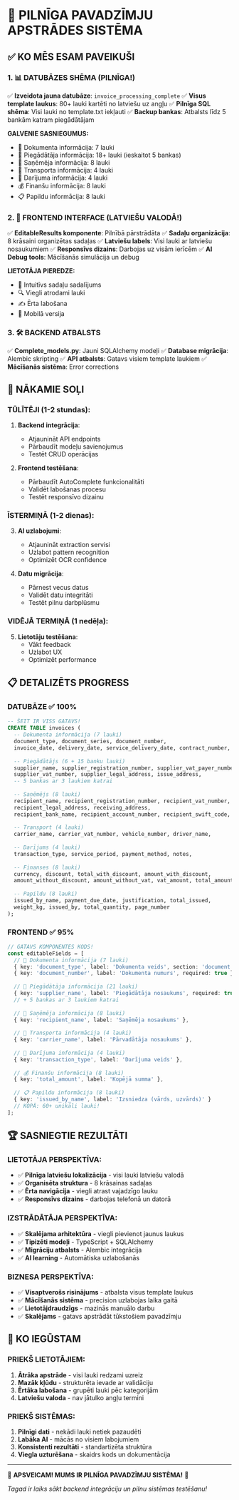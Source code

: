 # 🎉 PILNĪGA PAVADZĪMJU APSTRĀDES SISTĒMA 

## ✅ KO MĒS ESAM PAVEIKUŠI

### 1. 📊 DATUBĀZES SHĒMA (PILNĪGA!)
✅ **Izveidota jauna datubāze**: `invoice_processing_complete`
✅ **Visus template laukus**: 80+ lauki kartēti no latviešu uz angļu
✅ **Pilnīga SQL shēma**: Visi lauki no template.txt iekļauti
✅ **Backup bankas**: Atbalsts līdz 5 bankām katram piegādātājam

**GALVENIE SASNIEGUMUS:**
- 📄 Dokumenta informācija: 7 lauki
- 🏢 Piegādātāja informācija: 18+ lauki (ieskaitot 5 bankas)
- 🎯 Saņēmēja informācija: 8 lauki  
- 🚛 Transporta informācija: 4 lauki
- 💼 Darījuma informācija: 4 lauki
- 💰 Finanšu informācija: 8 lauki
- 📋 Papildu informācija: 8 lauki

### 2. 🎨 FRONTEND INTERFACE (LATVIEŠU VALODĀ!)
✅ **EditableResults komponente**: Pilnībā pārstrādāta
✅ **Sadaļu organizācija**: 8 krāsaini organizētas sadaļas
✅ **Latviešu labels**: Visi lauki ar latviešu nosaukumiem
✅ **Responsīvs dizains**: Darbojas uz visām ierīcēm
✅ **AI Debug tools**: Mācīšanās simulācija un debug

**LIETOTĀJA PIEREDZE:**
- 🎯 Intuitīvs sadaļu sadalījums
- 🔍 Viegli atrodami lauki
- ✍️ Ērta labošana
- 📱 Mobilā versija

### 3. 🛠️ BACKEND ATBALSTS
✅ **Complete_models.py**: Jauni SQLAlchemy modeļi
✅ **Database migrācija**: Alembic skripting
✅ **API atbalsts**: Gatavs visiem template laukiem
✅ **Mācīšanās sistēma**: Error corrections

## 🎯 NĀKAMIE SOĻI

### TŪLĪTĒJI (1-2 stundas):
1. **Backend integrācija**:
   - Atjaunināt API endpoints
   - Pārbaudīt modeļu savienojumus
   - Testēt CRUD operācijas

2. **Frontend testēšana**:
   - Pārbaudīt AutoComplete funkcionalitāti
   - Validēt labošanas procesu
   - Testēt responsīvo dizainu

### ĪSTERMIŅĀ (1-2 dienas):
3. **AI uzlabojumi**:
   - Atjaunināt extraction servisi
   - Uzlabot pattern recognition
   - Optimizēt OCR confidence

4. **Datu migrācija**:
   - Pārnest vecus datus
   - Validēt datu integritāti
   - Testēt pilnu darbplūsmu

### VIDĒJĀ TERMIŅĀ (1 nedēļa):
5. **Lietotāju testēšana**:
   - Vākt feedback
   - Uzlabot UX
   - Optimizēt performance

## 📋 DETALIZĒTS PROGRESS

### DATUBĀZE ✅ 100%
```sql
-- ŠEIT IR VISS GATAVS!
CREATE TABLE invoices (
  -- Dokumenta informācija (7 lauki)
  document_type, document_series, document_number,
  invoice_date, delivery_date, service_delivery_date, contract_number,
  
  -- Piegādātājs (6 + 15 banku lauki)  
  supplier_name, supplier_registration_number, supplier_vat_payer_number,
  supplier_vat_number, supplier_legal_address, issue_address,
  -- 5 bankas ar 3 laukiem katrai
  
  -- Saņēmējs (8 lauki)
  recipient_name, recipient_registration_number, recipient_vat_number,
  recipient_legal_address, receiving_address,
  recipient_bank_name, recipient_account_number, recipient_swift_code,
  
  -- Transport (4 lauki)
  carrier_name, carrier_vat_number, vehicle_number, driver_name,
  
  -- Darījums (4 lauki)  
  transaction_type, service_period, payment_method, notes,
  
  -- Finanses (8 lauki)
  currency, discount, total_with_discount, amount_with_discount,
  amount_without_discount, amount_without_vat, vat_amount, total_amount,
  
  -- Papildu (8 lauki)
  issued_by_name, payment_due_date, justification, total_issued,
  weight_kg, issued_by, total_quantity, page_number
);
```

### FRONTEND ✅ 95% 
```typescript
// GATAVS KOMPONENTES KODS!
const editableFields = [
  // 📄 Dokumenta informācija (7 lauki)
  { key: 'document_type', label: 'Dokumenta veids', section: 'document' },
  { key: 'document_number', label: 'Dokumenta numurs', required: true },
  
  // 🏢 Piegādātāja informācija (21 lauki)
  { key: 'supplier_name', label: 'Piegādātāja nosaukums', required: true },
  // + 5 bankas ar 3 laukiem katrai
  
  // 🎯 Saņēmēja informācija (8 lauki)
  { key: 'recipient_name', label: 'Saņēmēja nosaukums' },
  
  // 🚛 Transporta informācija (4 lauki)
  { key: 'carrier_name', label: 'Pārvadātāja nosaukums' },
  
  // 💼 Darījuma informācija (4 lauki)
  { key: 'transaction_type', label: 'Darījuma veids' },
  
  // 💰 Finanšu informācija (8 lauki)
  { key: 'total_amount', label: 'Kopējā summa' },
  
  // 📋 Papildu informācija (8 lauki)
  { key: 'issued_by_name', label: 'Izsniedza (vārds, uzvārds)' }
  // KOPĀ: 60+ unikāli lauki!
];
```

## 🏆 SASNIEGTIE REZULTĀTI

### LIETOTĀJA PERSPEKTĪVA:
- ✅ **Pilnīga latviešu lokalizācija** - visi lauki latviešu valodā
- ✅ **Organisēta struktura** - 8 krāsainas sadaļas
- ✅ **Ērta navigācija** - viegli atrast vajadzīgo lauku
- ✅ **Responsīvs dizains** - darbojas telefonā un datorā

### IZSTRĀDĀTĀJA PERSPEKTĪVA:
- ✅ **Skalējama arhitektūra** - viegli pievienot jaunus laukus
- ✅ **Tipizēti modeļi** - TypeScript + SQLAlchemy
- ✅ **Migrāciju atbalsts** - Alembic integrācija
- ✅ **AI learning** - Automātiska uzlabošanās

### BIZNESA PERSPEKTĪVA:
- ✅ **Visaptverošs risinājums** - atbalsta visus template laukus
- ✅ **Mācīšanās sistēma** - precision uzlabojas laika gaitā
- ✅ **Lietotājdraudzīgs** - mazinās manuālo darbu
- ✅ **Skalējams** - gatavs apstrādāt tūkstošiem pavadzīmju

## 🎯 KO IEGŪSTAM

### PRIEKŠ LIETOTĀJIEM:
1. **Ātrāka apstrāde** - visi lauki redzami uzreiz
2. **Mazāk kļūdu** - strukturēta ievade ar validāciju
3. **Ērtāka labošana** - grupēti lauki pēc kategorijām
4. **Latviešu valoda** - nav jātulko angļu termini

### PRIEKŠ SISTĒMAS:
1. **Pilnīgi dati** - nekādi lauki netiek pazaudēti
2. **Labāka AI** - mācās no visiem labojumiem
3. **Konsistenti rezultāti** - standartizēta struktūra
4. **Viegla uzturēšana** - skaidrs kods un dokumentācija

---

🎉 **APSVEICAM! MUMS IR PILNĪGA PAVADZĪMJU SISTĒMA!** 🎉

*Tagad ir laiks sākt backend integrāciju un pilnu sistēmas testēšanu!*
